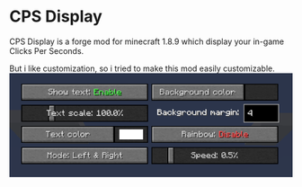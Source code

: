 # CPS Display

CPS Display is a forge mod for minecraft 1.8.9 which display your in-game Clicks Per Seconds.

But i like customization, so i tried to make this mod easily customizable.
![All Settings](demo_imgs/all_settings.png)